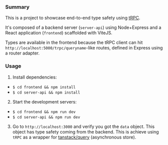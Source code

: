 ### Summary

This is a project to showcase end-to-end type safety using [tRPC](https://trpc.io).

It's composed of a backend server (`server-api`) using Node+Express and a React application (`frontend`) scaffolded with ViteJS.

Types are available in the frontend because the tRPC client can hit `http://localhost:5000/trpc/queryname`-like routes, defined in Express using a router adapter.

### Usage

1. Install dependencies:

- `$ cd frontend && npm install`
- `$ cd server-api && npm install`

2. Start the development servers:

- `$ cd frontend && npm run dev`
- `$ cd server-api && npm run dev`

3. Go to `http://localhost:3000` and verify you got the `data` object. This object has type safety coming from the backend. This is achieve using `tRPC` as a wrapper for [tanstack/query](https://github.com/tanstack/query) (asynchronous store).
